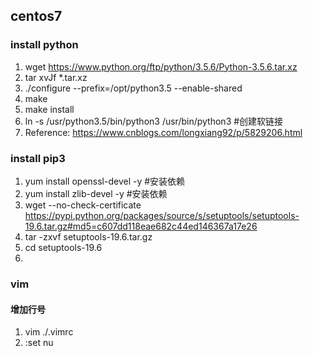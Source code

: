 ## centos7
### install python
1. wget https://www.python.org/ftp/python/3.5.6/Python-3.5.6.tar.xz
2. tar xvJf *.tar.xz
3. ./configure --prefix=/opt/python3.5 --enable-shared
4. make
5. make install
6. ln -s /usr/python3.5/bin/python3 /usr/bin/python3  #创建软链接
7. Reference: https://www.cnblogs.com/longxiang92/p/5829206.html

### install pip3
1. yum install openssl-devel -y #安装依赖
2. yum install zlib-devel -y    #安装依赖
3. wget --no-check-certificate https://pypi.python.org/packages/source/s/setuptools/setuptools-19.6.tar.gz#md5=c607dd118eae682c44ed146367a17e26 
4. tar -zxvf setuptools-19.6.tar.gz 
5. cd setuptools-19.6
6. 

### vim
#### 增加行号
1. vim ./.vimrc
2. :set nu

